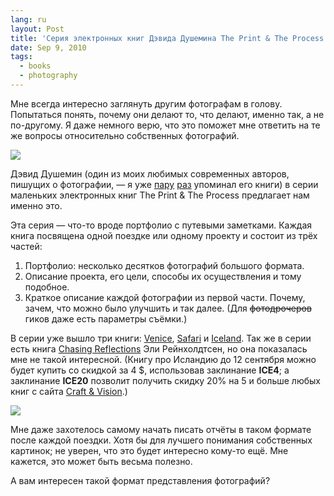 ```yaml
---
lang: ru
layout: Post
title: 'Серия электронных книг Дэвида Душемина The Print & The Process'
date: Sep 9, 2010
tags:
  - books
  - photography
---
```


Мне всегда интересно заглянуть другим фотографам в голову. Попытаться понять, почему они делают то, что делают, именно так, а не по-другому. Я даже немного верю, что это поможет мне ответить на те же вопросы относительно собственных фотографий.

![](/images/blog/iceland.jpg)

Дэвид Душемин (один из моих любимых современных авторов, пишущих о фотографии, — я уже [пару](/blog/4410 "Что почитать о пейзажной (и не только) фотографии") [раз](/blog/4454 "Лучшая книга о фотографии, или Один способ улучшить ваши фотографии не покупая новую технику") упоминал его книги) в серии маленьких электронных книг The Print & The Process предлагает нам именно это.

<!--more-->

Эта серия — что-то вроде портфолио с путевыми заметками. Каждая книга посвящена одной поездке или одному проекту и состоит из трёх частей:

1. Портфолио: несколько десятков фотографий большого формата.
2. Описание проекта, его цели, способы их осуществления и тому подобное.
3. Краткое описание каждой фотографии из первой части. Почему, зачем, что можно было улучшить и так далее. (Для ~~фотодрочеров~~ гиков даже есть параметры съёмки.)

В серии уже вышло три книги: [Venice](http://craftandvision.com/books/venice-a-monograph/), [Safari](http://craftandvision.com/authors/david-duchemin/) и [Iceland](http://craftandvision.com/books/iceland-a-monograph/). Так же в серии есть книга [Chasing Reflections](http://craftandvision.com/books/chasing-reflections/) Эли Рейнхолдтсен, но она показалась мне не такой интересной. (Книгу про Исландию до 12 сентября можно будет купить со скидкой за 4 $, использовав заклинание **ICE4**; а заклинание **ICE20** позволит получить скидку 20% на 5 и больше любых книг с сайта [Craft & Vision](https://www.e-junkie.com/ecom/gb.php?cl=88199&c=ib&aff=129921).)

![](/images/blog/iceland-spread.jpg)

Мне даже захотелось самому начать писать отчёты в таком формате после каждой поездки. Хотя бы для лучшего понимания собственных картинок; не уверен, что это будет интересно кому-то ещё. Мне кажется, это может быть весьма полезно.

А вам интересен такой формат представления фотографий?
